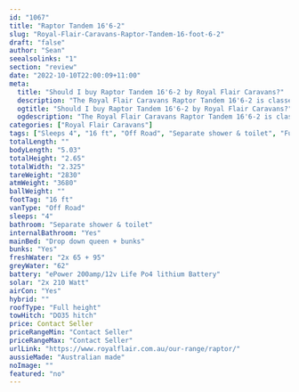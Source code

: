 ```yaml
---
id: "1067"
title: "Raptor Tandem 16'6-2"
slug: "Royal-Flair-Caravans-Raptor-Tandem-16-foot-6-2"
draft: "false"
author: "Sean"
seealsolinks: "1"
section: "review"
date: "2022-10-10T22:00:09+11:00"
meta:
  title: "Should I buy Raptor Tandem 16'6-2 by Royal Flair Caravans?"
  description: "The Royal Flair Caravans Raptor Tandem 16'6-2 is classed as Off Road, and sleeps 4 people. It is Australian made and comes in at 16 ft. It generally has Separate shower & toilet."
  ogtitle: "Should I buy Raptor Tandem 16'6-2 by Royal Flair Caravans?"
  ogdescription: "The Royal Flair Caravans Raptor Tandem 16'6-2 is classed as Off Road, and sleeps 4 people. It is Australian made and comes in at 16 ft. It generally has Separate shower & toilet."
categories: ["Royal Flair Caravans"]
tags: ["Sleeps 4", "16 ft", "Off Road", "Separate shower & toilet", "Full height", "Price Unknown", "Australian made"]
totalLength: ""
bodyLength: "5.03"
totalHeight: "2.65"
totalWidth: "2.325"
tareWeight: "2830"
atmWeight: "3680"
ballWeight: ""
footTag: "16 ft"
vanType: "Off Road"
sleeps: "4"
bathroom: "Separate shower & toilet"
internalBathroom: "Yes"
mainBed: "Drop down queen + bunks"
bunks: "Yes"
freshWater: "2x 65 + 95"
greyWater: "62"
battery: "ePower 200amp/12v Life Po4 lithium Battery"
solar: "2x 210 Watt"
airCon: "Yes"
hybrid: ""
roofType: "Full height"
towHitch: "DO35 hitch"
price: Contact Seller
priceRangeMin: "Contact Seller"
priceRangeMax: "Contact Seller"
urlLink: "https://www.royalflair.com.au/our-range/raptor/"
aussieMade: "Australian made"
noImage: ""
featured: "no"
---
```

